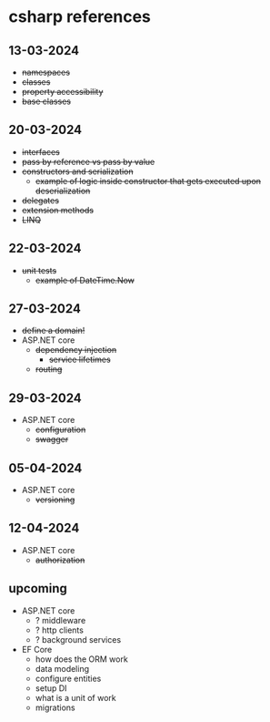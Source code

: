 # csharp references


## 13-03-2024
- ~~namespaces~~
- ~~classes~~
- ~~property accessibility~~
- ~~base classes~~ 

## 20-03-2024
- ~~interfaces~~
- ~~pass by reference vs pass by value~~
- ~~constructors and serialization~~
  - ~~example of logic inside constructor that gets executed upon deserialization~~
- ~~delegates~~
- ~~extension methods~~
- ~~LINQ~~

## 22-03-2024
- ~~unit tests~~
  - ~~example of DateTime.Now~~

## 27-03-2024
- ~~define a domain!~~
- ASP.NET core
  - ~~dependency injection~~
    - ~~service lifetimes~~
  - ~~routing~~

## 29-03-2024
- ASP.NET core
  - ~~configuration~~
  - ~~swagger~~

## 05-04-2024
- ASP.NET core
  - ~~versioning~~

## 12-04-2024
- ASP.NET core
  - ~~authorization~~

## upcoming
- ASP.NET core
  - ? middleware
  - ? http clients
  - ? background services
- EF Core
  - how does the ORM work
  - data modeling
  - configure entities
  - setup DI
  - what is a unit of work
  - migrations

